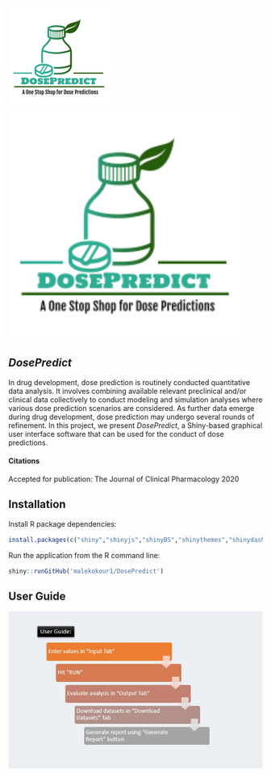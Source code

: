 ![](WWW/logo2.png)
<img align="center" width="460" height="460" src="WWW/logo2.png">

## *DosePredict*
In drug development, dose prediction is routinely conducted quantitative data analysis. It involves combining available relevant preclinical and/or clinical data collectively to conduct modeling and simulation analyses where various dose prediction scenarios are considered. As further data emerge during drug development, dose prediction may undergo several rounds of refinement.  In this project, we present *DosePredict*, a Shiny-based graphical user interface software that can be used for the conduct of dose predictions.

#### Citations
Accepted for publication: The Journal of Clinical Pharmacology 2020

## Installation
Install R package dependencies:
```r
install.packages(c("shiny","shinyjs","shinyBS","shinythemes","shinydashboard","mrgsolve","deSolve","magrittr","ggplot2","plotly","PKNCA","data.table","dplyr","RColorBrewer","rmarkdown","knitr","reshape2"))

```

Run the application from the R command line:
```r
shiny::runGitHub('malekokour1/DosePredict')
```

## User Guide
![](WWW/userguide.JPG)
